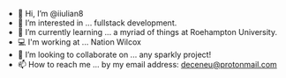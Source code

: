 - 👋 Hi, I’m @iiulian8
- 👀 I’m interested in ... fullstack development.
- 🌱 I’m currently learning ... a myriad of things at Roehampton University.
- 💻 I'm working at ... Nation Wilcox
- 💞️ I’m looking to collaborate on ... any sparkly project!
- 📫 How to reach me ... by my email address: deceneu@protonmail.com

<!---
iiulian8/iiulian8 is a ✨ special ✨ repository because its `README.md` (this file) appears on your GitHub profile.
You can click the Preview link to take a look at your changes.
--->
